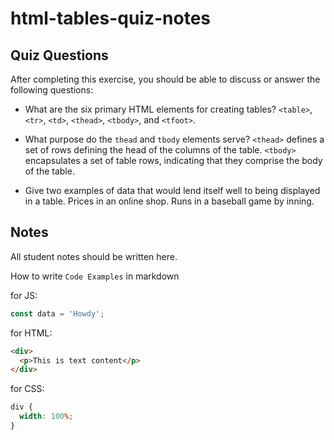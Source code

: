# html-tables-quiz-notes

## Quiz Questions

After completing this exercise, you should be able to discuss or answer the following questions:

- What are the six primary HTML elements for creating tables?
  `<table>`, `<tr>`, `<td>`, `<thead>`, `<tbody>`, and `<tfoot>`.

- What purpose do the `thead` and `tbody` elements serve?
  `<thead>` defines a set of rows defining the head of the columns of the table.
  `<tbody>` encapsulates a set of table rows, indicating that they comprise the body of the table.

- Give two examples of data that would lend itself well to being displayed in a table.
  Prices in an online shop. Runs in a baseball game by inning.

## Notes

All student notes should be written here.

How to write `Code Examples` in markdown

for JS:

```javascript
const data = 'Howdy';
```

for HTML:

```html
<div>
  <p>This is text content</p>
</div>
```

for CSS:

```css
div {
  width: 100%;
}
```
